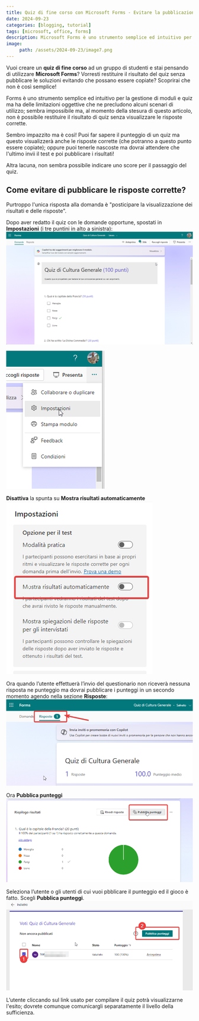 ```yaml
---
title: Quiz di fine corso con Microsoft Forms - Evitare la pubblicazione delle soluzioni
date: 2024-09-23
categories: [blogging, tutorial]
tags: [microsoft, office, forms]
description: Microsoft Forms è uno strumento semplice ed intuitivo per la gestione di moduli e quiz ma ha delle limitazioni nella visualizzazione dei risultati. 
image:
     path: /assets/2024-09-23/image7.png
---
```

Vuoi creare un **quiz di fine corso** ad un gruppo di studenti e stai pensando di utilizzare **Microsoft Forms**? Vorresti restituire il risultato del quiz senza pubblicare le soluzioni evitando che possano essere copiate? Scoprirai che non è così semplice!

Forms è uno strumento semplice ed intuitivo per la gestione di moduli e quiz ma ha delle limitazioni oggettive che ne precludono alcuni scenari di utilizzo; sembra impossibile ma, al momento della stesura di questo articolo, non è possibile restituire il risultato di quiz senza visualizzare le risposte corrette.

Sembro impazzito ma è così! Puoi far sapere il punteggio di un quiz ma questo visualizzerà anche le risposte corrette (che potranno a questo punto essere copiate); oppure puoi tenerle nascoste ma dovrai attendere che l'ultimo invii il test e poi pubblicare i risultati!

Altra lacuna, non sembra possibile indicare uno score per il passaggio del quiz.  

## Come evitare di pubblicare le risposte corrette?

Purtroppo l'unica risposta alla domanda è "posticipare la visualizzazione dei risultati e delle risposte". 

Dopo aver redatto il quiz con le domande opportune, spostati in **Impostazioni** (i tre puntini in alto a sinistra):  
![](/assets/2024-09-23/image1.png)

![](/assets/2024-09-23/image2.png) 

**Disattiva** la spunta su **Mostra risultati automaticamente**  
![](/assets/2024-09-23/image3.png)  

Ora quando l’utente effettuerà l’invio del questionario non riceverà nessuna risposta ne punteggio ma dovrai pubblicare i punteggi in un secondo momento agendo nella sezione **Risposte**:
![](/assets/2024-09-23/image4.png) 

Ora **Pubblica punteggi**  
![](/assets/2024-09-23/image5.png) 

Seleziona l’utente o gli utenti di cui vuoi pbblicare il punteggio ed il gioco è fatto. Scegli **Pubblica punteggi**.
![](/assets/2024-09-23/image6.png)  

L’utente cliccando sul link usato per compilare il quiz potrà visualizzarne l'esito; dovrete comunque comunicargli separatamente il livello della sufficienza.  